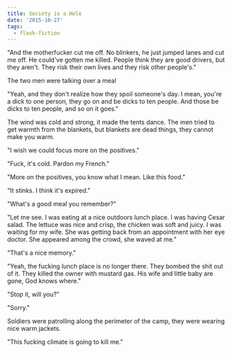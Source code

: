 ```yaml
---
title: Society is a Hole
date: '2015-10-27'
tags:
  - flash-fiction
---
```


"And the motherfucker cut me off. No blinkers, he just jumped lanes and cut me
off. He could've gotten me killed. People think they are good drivers, but they
aren't. They risk their own lives and they risk other people's."

<!-- truncate -->

The two men were talking over a meal

"Yeah, and they don't realize how they spoil someone's day. I mean, you're a
dick to one person, they go on and be dicks to ten people. And those be dicks to
ten people, and so on it goes."

The wind was cold and strong, it made the tents dance. The men tried to get
warmth from the blankets, but blankets are dead things, they cannot make you
warm.

"I wish we could focus more on the positives."

"Fuck, it's cold. Pardon my French."

"More on the positives, you know what I mean. Like this food."

"It stinks. I think it's expired."

"What's a good meal you remember?"

"Let me see. I was eating at a nice outdoors lunch place. I was having Cesar
salad. The lettuce was nice and crisp, the chicken was soft and juicy. I was
waiting for my wife. She was getting back from an appointment with her eye
doctor. She appeared among the crowd, she waved at me."

"That's a nice memory."

"Yeah, the fucking lunch place is no longer there. They bombed the shit out of
it. They killed the owner with mustard gas. His wife and little baby are gone,
God knows where."

"Stop it, will you?"

"Sorry."

Soldiers were patrolling along the perimeter of the camp, they were wearing nice
warm jackets.

"This fucking climate is going to kill me."
